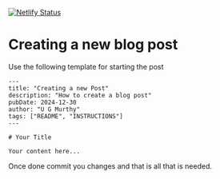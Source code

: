 [![Netlify Status](https://api.netlify.com/api/v1/badges/70bff3c0-b886-4729-9664-9b9268522035/deploy-status)](https://app.netlify.com/sites/dailymusings/deploys)



# Creating a new blog post

Use the following template for starting the post
```
---
title: "Creating a new Post"
description: "How to create a blog post"
pubDate: 2024-12-30
author: "U G Murthy"
tags: ["README", "INSTRUCTIONS"]
---

# Your Title

Your content here...
```

Once done commit you changes and that is all that is needed.
